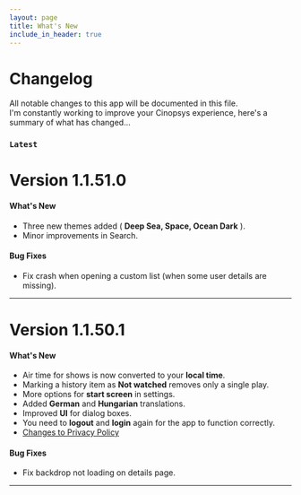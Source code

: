 ```yaml
---
layout: page
title: What's New
include_in_header: true
---
```


# Changelog
All notable changes to this app will be documented in this file.<br>
I'm constantly working to improve your Cinopsys experience, here's a summary of what has changed...
<br>

### `Latest`
# **Version 1.1.51.0**

#### What's New
- Three new themes added ( **Deep Sea, Space, Ocean Dark** ).
- Minor improvements in Search.

#### Bug Fixes
- Fix crash when opening a custom list (when some user details are missing).

---

# **Version 1.1.50.1**

#### What's New
- Air time for shows is now converted to your **local time**.
- Marking a history item as **Not watched** removes only a single play.
- More options for **start screen** in settings.
- Added **German** and **Hungarian** translations.
- Improved **UI** for dialog boxes.
- You need to **logout** and **login** again for the app to function correctly.
- [Changes to Privacy Policy](/cinopsys-page/privacypolicy/)

#### Bug Fixes
- Fix backdrop not loading on details page.

---

